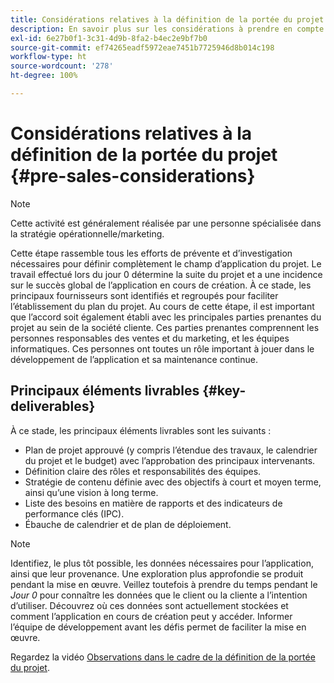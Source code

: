 ```yaml
---
title: Considérations relatives à la définition de la portée du projet
description: En savoir plus sur les considérations à prendre en compte lorsque la portée d’un projet AEM Screens est définie.
exl-id: 6e27b0f1-3c31-4d9b-8fa2-b4ec2e9bf7b0
source-git-commit: ef74265eadf5972eae7451b7725946d8b014c198
workflow-type: ht
source-wordcount: '278'
ht-degree: 100%

---
```


# Considérations relatives à la définition de la portée du projet {#pre-sales-considerations}

>[!NOTE]
>Cette activité est généralement réalisée par une personne spécialisée dans la stratégie opérationnelle/marketing.

Cette étape rassemble tous les efforts de prévente et d’investigation nécessaires pour définir complètement le champ d’application du projet. Le travail effectué lors du jour 0 détermine la suite du projet et a une incidence sur le succès global de l’application en cours de création.
À ce stade, les principaux fournisseurs sont identifiés et regroupés pour faciliter l’établissement du plan du projet. Au cours de cette étape, il est important que l’accord soit également établi avec les principales parties prenantes du projet au sein de la société cliente. Ces parties prenantes comprennent les personnes responsables des ventes et du marketing, et les équipes informatiques. Ces personnes ont toutes un rôle important à jouer dans le développement de l’application et sa maintenance continue.

## Principaux éléments livrables {#key-deliverables}

À ce stade, les principaux éléments livrables sont les suivants :

* Plan de projet approuvé (y compris l’étendue des travaux, le calendrier du projet et le budget) avec l’approbation des principaux intervenants.
* Définition claire des rôles et responsabilités des équipes.
* Stratégie de contenu définie avec des objectifs à court et moyen terme, ainsi qu’une vision à long terme.
* Liste des besoins en matière de rapports et des indicateurs de performance clés (IPC).
* Ébauche de calendrier et de plan de déploiement.

>[!NOTE]
>
>Identifiez, le plus tôt possible, les données nécessaires pour l’application, ainsi que leur provenance. Une exploration plus approfondie se produit pendant la mise en œuvre. Veillez toutefois à prendre du temps pendant le *Jour 0* pour connaître les données que le client ou la cliente a l’intention d’utiliser. Découvrez où ces données sont actuellement stockées et comment l’application en cours de création peut y accéder. Informer l’équipe de développement avant les défis permet de faciliter la mise en œuvre.

Regardez la vidéo [Observations dans le cadre de la définition de la portée du projet](https://experienceleague.adobe.com/fr/docs/experience-manager-screens/user-guide/digital-signage-network/project-considerations).

